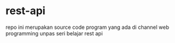 # rest-api
repo ini merupakan source code program yang ada di channel web programming unpas seri belajar rest api
